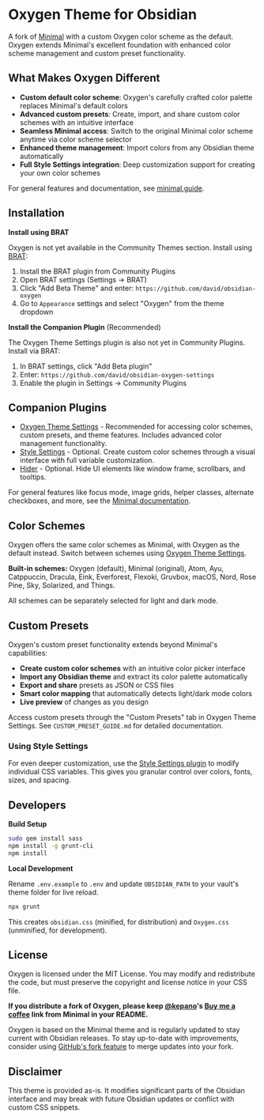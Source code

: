 # Oxygen Theme for Obsidian

A fork of [Minimal](https://github.com/kepano/obsidian-minimal) with a custom Oxygen color scheme as the default. Oxygen extends Minimal's excellent foundation with enhanced color scheme management and custom preset functionality.

## What Makes Oxygen Different

- **Custom default color scheme**: Oxygen's carefully crafted color palette replaces Minimal's default colors
- **Advanced custom presets**: Create, import, and share custom color schemes with an intuitive interface
- **Seamless Minimal access**: Switch to the original Minimal color scheme anytime via color scheme selector
- **Enhanced theme management**: Import colors from any Obsidian theme automatically
- **Full Style Settings integration**: Deep customization support for creating your own color schemes

For general features and documentation, see [minimal.guide](https://minimal.guide).

## Installation

**Install using BRAT**

Oxygen is not yet available in the Community Themes section. Install using [BRAT](https://github.com/TfTHacker/obsidian42-brat):

1. Install the BRAT plugin from Community Plugins
2. Open BRAT settings (Settings → BRAT)
3. Click "Add Beta Theme" and enter: `https://github.com/david/obsidian-oxygen`
4. Go to `Appearance` settings and select "Oxygen" from the theme dropdown

**Install the Companion Plugin** (Recommended)

The Oxygen Theme Settings plugin is also not yet in Community Plugins. Install via BRAT:

1. In BRAT settings, click "Add Beta plugin"
2. Enter: `https://github.com/david/obsidian-oxygen-settings`
3. Enable the plugin in Settings → Community Plugins

## Companion Plugins

- [Oxygen Theme Settings](https://github.com/david/obsidian-oxygen-settings) - Recommended for accessing color schemes, custom presets, and theme features. Includes advanced color management functionality.
- [Style Settings](https://github.com/mgmeyers/obsidian-style-settings) - Optional. Create custom color schemes through a visual interface with full variable customization.
- [Hider](https://github.com/kepano/obsidian-hider) - Optional. Hide UI elements like window frame, scrollbars, and tooltips.

For general features like focus mode, image grids, helper classes, alternate checkboxes, and more, see the [Minimal documentation](https://minimal.guide).

## Color Schemes

Oxygen offers the same color schemes as Minimal, with Oxygen as the default instead. Switch between schemes using [Oxygen Theme Settings](https://github.com/david/obsidian-oxygen-settings).

**Built-in schemes:** Oxygen (default), Minimal (original), Atom, Ayu, Catppuccin, Dracula, Eink, Everforest, Flexoki, Gruvbox, macOS, Nord, Rose Pine, Sky, Solarized, and Things.

All schemes can be separately selected for light and dark mode.

## Custom Presets

Oxygen's custom preset functionality extends beyond Minimal's capabilities:

- **Create custom color schemes** with an intuitive color picker interface
- **Import any Obsidian theme** and extract its color palette automatically
- **Export and share** presets as JSON or CSS files
- **Smart color mapping** that automatically detects light/dark mode colors
- **Live preview** of changes as you design

Access custom presets through the "Custom Presets" tab in Oxygen Theme Settings. See `CUSTOM_PRESET_GUIDE.md` for detailed documentation.

### Using Style Settings

For even deeper customization, use the [Style Settings plugin](https://github.com/mgmeyers/obsidian-style-settings) to modify individual CSS variables. This gives you granular control over colors, fonts, sizes, and spacing.

## Developers

**Build Setup**

```bash
sudo gem install sass
npm install -g grunt-cli
npm install
```

**Local Development**

Rename `.env.example` to `.env` and update `OBSIDIAN_PATH` to your vault's theme folder for live reload.

```bash
npx grunt
```

This creates `obsidian.css` (minified, for distribution) and `Oxygen.css` (unminified, for development).

## License

Oxygen is licensed under the MIT License. You may modify and redistribute the code, but must preserve the copyright and license notice in your CSS file.

**If you distribute a fork of Oxygen, please keep [@kepano](https://github.com/kepano)'s [Buy me a coffee](https://www.buymeacoffee.com/kepano) link from Minimal in your README.**

Oxygen is based on the Minimal theme and is regularly updated to stay current with Obsidian releases. To stay up-to-date with improvements, consider using [GitHub's fork feature](https://docs.github.com/en/get-started/quickstart/fork-a-repo) to merge updates into your fork.

## Disclaimer

This theme is provided as-is. It modifies significant parts of the Obsidian interface and may break with future Obsidian updates or conflict with custom CSS snippets.
